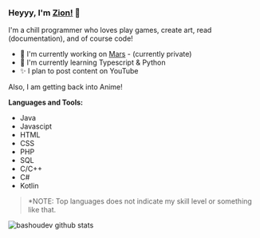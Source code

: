 <!-- readme.md -->

### Heyyy, I'm [Zion!](https://bashoustudios.ga) 👋

I'm a chill programmer who loves play games, create art, read (documentation), and of course code!

- 🔭 I'm currently working on [Mars](https://github.com/bashoustudios/mars) - (currently private)
- 🌱 I'm currently learning Typescript & Python
- ✨ I plan to post content on YouTube

Also, I am getting back into Anime! 

**Languages and Tools:**
 - Java 
 - Javascipt
 - HTML
 - CSS
 - PHP
 - SQL
 - C/C++
 - C#
 - Kotlin

 > *NOTE: Top languages does not indicate my skill level or something like that.

 <img align="center" src="https://github-readme-stats.vercel.app/api?username=bashoudev&show_icons=true&theme=tokyonight" alt="bashoudev github stats">
